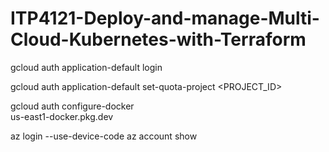 # ITP4121-Deploy-and-manage-Multi-Cloud-Kubernetes-with-Terraform


gcloud auth application-default login

gcloud auth application-default set-quota-project <PROJECT_ID>

gcloud auth configure-docker \
    us-east1-docker.pkg.dev

az login --use-device-code
az account show